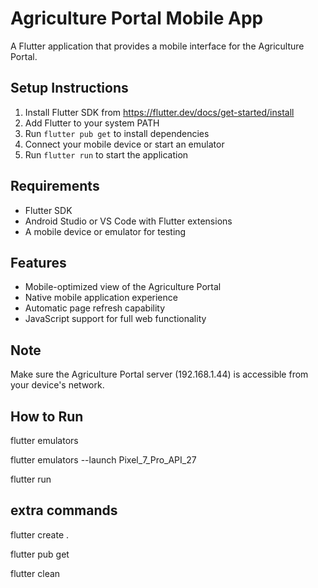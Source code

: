 # Agriculture Portal Mobile App

A Flutter application that provides a mobile interface for the Agriculture Portal.

## Setup Instructions

1. Install Flutter SDK from https://flutter.dev/docs/get-started/install
2. Add Flutter to your system PATH
3. Run `flutter pub get` to install dependencies
4. Connect your mobile device or start an emulator
5. Run `flutter run` to start the application

## Requirements

- Flutter SDK
- Android Studio or VS Code with Flutter extensions
- A mobile device or emulator for testing

## Features

- Mobile-optimized view of the Agriculture Portal
- Native mobile application experience
- Automatic page refresh capability
- JavaScript support for full web functionality

## Note

Make sure the Agriculture Portal server (192.168.1.44) is accessible from your device's network.

## How to Run

flutter emulators

flutter emulators --launch Pixel_7_Pro_API_27


flutter run


## extra commands
flutter create .

flutter pub get

flutter clean